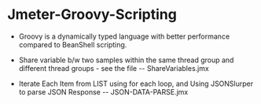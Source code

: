 # Jmeter-Groovy-Scripting

* Groovy is a dynamically typed language with better performance compared to BeanShell scripting.

* Share variable b/w two samples within the same thread group and different thread groups - see the file  --  ShareVariables.jmx
* Iterate Each Item from LIST using for each loop, and Using JSONSlurper to parse JSON Response -- JSON-DATA-PARSE.jmx

